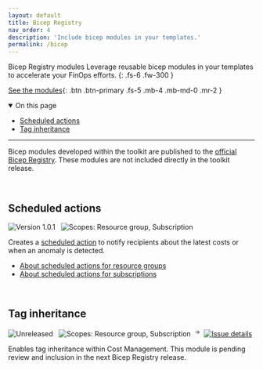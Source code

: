 ```yaml
---
layout: default
title: Bicep Registry
nav_order: 4
description: 'Include bicep modules in your templates.'
permalink: /bicep
---
```


<span class="fs-9 d-block mb-4">Bicep Registry modules</span>
Leverage reusable bicep modules in your templates to accelerate your FinOps efforts.
{: .fs-6 .fw-300 }

[See the modules](https://azure.github.io/bicep-registry-modules/#cost){: .btn .btn-primary .fs-5 .mb-4 .mb-md-0 .mr-2 }

<details open markdown="block">
   <summary class="fs-2 text-uppercase">On this page</summary>

- [Scheduled actions](#scheduled-actions)
- [Tag inheritance](#tag-inheritance)

</details>

---

Bicep modules developed within the toolkit are published to the [official Bicep Registry](https://azure.github.io/bicep-registry-modules). These modules are not included directly in the toolkit release.

<br>

## Scheduled actions

![Version 1.0.1](https://img.shields.io/badge/version-1.0.1-darkgreen)
&nbsp;
![Scopes: Resource group, Subscription](https://img.shields.io/badge/scopes-resourceGroup,_subscription-blue)

Creates a [scheduled action](https://learn.microsoft.com/rest/api/cost-management/scheduled-actions) to notify recipients about the latest costs or when an anomaly is detected.

- [About scheduled actions for resource groups](https://github.com/Azure/bicep-registry-modules/tree/main/modules/cost/resourcegroup-scheduled-action/README.md)
- [About scheduled actions for subscriptions](https://github.com/Azure/bicep-registry-modules/tree/main/modules/cost/subscription-scheduled-action/README.md)

<br>

## Tag inheritance

![Unreleased](https://img.shields.io/badge/version-unreleased-inactive)
&nbsp;
![Scopes: Resource group, Subscription](https://img.shields.io/badge/scopes-subscription-blue)
&nbsp;<sup>→</sup>&nbsp;
[![Issue details](https://img.shields.io/github/issues/detail/title/microsoft/finops-toolkit/184)](https://github.com/finops-toolkit/issues/184)

<!--
[![Go to PR](https://img.shields.io/github/pulls/detail/state/Azure/bicep-registry-modules/300?label=resourceGroup%20PR)](https://github.com/bicep-registry-modules/pulls/300)
-->

Enables tag inheritance within Cost Management. This module is pending review and inclusion in the next Bicep Registry release.

<br>
